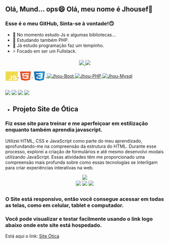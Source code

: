 ## Olá, Mund... ops😄 Olá, meu nome é Jhousef🤖

### Esse é o meu GitHub, Sinta-se à vontade!🙃

- 🔭 No momento estudo Js e algumas bibliotecas...
- 👾 Estudando também PHP.
- 📆 Já estudo programação faz um tempinho.
- ⚡ Focado em ser um Fullstack.

<div align="center">
  <a href="https://github.com/Jhousef">
  <img height="160em" src="https://github-readme-stats.vercel.app/api?username=Jhousef&show_icons=true&theme=tokyonight&include_all_commits=true&count_private=true"/>
  <img height="160em" src="https://github-readme-stats.vercel.app/api/top-langs/?username=Jhousef&layout=compact&langs_count=7&theme=tokyonight"/>
</div>

<div style="display: inline_block"><br>
  <img align="center" alt="Jhou-Js" height="30" width="40" src="https://raw.githubusercontent.com/devicons/devicon/master/icons/javascript/javascript-plain.svg">
  <img align="center" alt="Jhou-HTML" height="30" width="40" src="https://raw.githubusercontent.com/devicons/devicon/master/icons/html5/html5-original.svg">
  <img align="center" alt="Jhou-CSS" height="30" width="40" src="https://raw.githubusercontent.com/devicons/devicon/master/icons/css3/css3-original.svg">
  <img align="center" alt="Jhou-Boot" height="30" width="40" src="https://cdn.jsdelivr.net/gh/devicons/devicon/icons/bootstrap/bootstrap-original.svg" />
  <img align="center" alt="Jhou-PHP" height="30" width="40" src="https://cdn.jsdelivr.net/gh/devicons/devicon/icons/php/php-original.svg" />
  <img align="center" alt="Jhou-Mysql" height="30" width="40" src="https://cdn.jsdelivr.net/gh/devicons/devicon/icons/mysql/mysql-original.svg" />
</div>
  
  ## 
  
<div>
  <a href="https://instagram.com/jhousef_mz?utm_medium=copy_link" target="_blank"><img src="https://img.shields.io/badge/-Instagram-FF1B2D?style=for-the-badge&logo=instagram&logoColor=white" target="_blank"></a>
 <a href="https://discord.gg/UKcbfg8Y" target="_blank"><img src="https://img.shields.io/badge/Discord-7289DA?style=for-the-badge&logo=discord&logoColor=white" target="_blank"></a> 
  <a href = "mailto:jhousefkl@gmail.com"><img src="https://img.shields.io/badge/-Gmail-%23333?style=for-the-badge&logo=gmail&logoColor=white" target="_blank"></a>
  <a href="https://www.linkedin.com/in/jhousef-muniz-b10a35202" target="_blank"><img src="https://img.shields.io/badge/-LinkedIn-%230077B5?style=for-the-badge&logo=linkedin&logoColor=white" target="_blank"></a>
</div>

##

- ##  Projeto Site de Ótica
### Fiz esse site para treinar e me aperfeiçoar em estilização enquanto também aprendia javascript.
Utilizei HTML, CSS e JavaScript como parte do meu aprendizado, aprofundando-me na compreensão da estrutura do HTML. Durante esse processo, explorei a criação de formulários e até mesmo desenvolvi modais utilizando JavaScript. Essas atividades têm me proporcionado uma compreensão mais profunda sobre como essas tecnologias se interligam para criar experiências interativas na web.

<div align="center">
<img src="https://github.com/Jhousef/Jhousef/assets/83997175/0220f7df-62e3-44dc-8fe2-2a7649d8484f" width="608px" />
</div>

<div align="center">
<img src="https://github.com/Jhousef/Jhousef/assets/83997175/296662d1-ae74-495a-82eb-123f769de7bb" width="200px" />
<img src="https://github.com/Jhousef/Jhousef/assets/83997175/ff204d79-b78e-4d61-91ff-8d85b717f175" width="200px" />
<img src="https://github.com/Jhousef/Jhousef/assets/83997175/6104487a-2e15-4b49-97f7-b75062978e85" width="200px" />
</div>

##

### O Site está responsivo, então você consegue acessar em todas as telas, como em celular, tablet e computador.
### Você pode visualizar e testar facilmente usando o link logo abaixo onde este site está hospedado.
Está aqui o link: <a href="https://site-otica.netlify.app/">Site Ótica</a>
